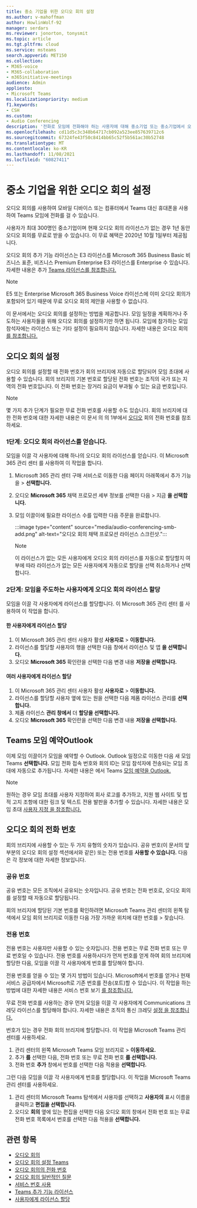 ```yaml
---
title: 중소 기업을 위한 오디오 회의 설정
ms.author: v-mahoffman
author: HowlinWolf-92
manager: serdars
ms.reviewer: jonorton, tonysmit
ms.topic: article
ms.tgt.pltfrm: cloud
ms.service: msteams
search.appverid: MET150
ms.collection:
- M365-voice
- M365-collaboration
- m365initiative-meetings
audience: Admin
appliesto:
- Microsoft Teams
ms.localizationpriority: medium
f1.keywords:
- CSH
ms.custom:
- Audio Conferencing
description: '전화로 모임에 전화해야 하는 사용자에 대해 중소기업 또는 중소기업에서 오디오 회의를 설정하는 방법에 대해 자세히 알아보습니다. '
ms.openlocfilehash: cd11d5c3c348b64717cb092a523ee857639712c6
ms.sourcegitcommit: 67324fe43f50c8414bb65c52f5b561ac30b52748
ms.translationtype: MT
ms.contentlocale: ko-KR
ms.lasthandoff: 11/08/2021
ms.locfileid: "60827411"
---
```

# <a name="set-up-audio-conferencing-for-small-and-medium-businesses"></a>중소 기업을 위한 오디오 회의 설정

오디오 회의를 사용하여 모바일 디바이스 또는 컴퓨터에서 Teams 대신 휴대폰을 사용하여 Teams 모임에 전화를 걸 수 있습니다.  

사용자가 최대 300명인 중소기업이며 현재 오디오 회의 라이선스가 없는 경우 1년 동안 오디오 회의를 무료로 받을 수 있습니다. 이 무료 혜택은 2020년 10월 1일부터 제공됩니다.

오디오 회의 추가 기능 라이선스는 E3 라이선스를 Microsoft 365 Business Basic 비즈니스 표준, 비즈니스 Premium Enterprise E3 라이선스를 Enterprise 수 있습니다. 자세한 내용은 추가 [Teams 라이선스를 참조합니다.](teams-add-on-licensing/microsoft-teams-add-on-licensing.md)

> [!NOTE]
> E5 또는 Enterprise Microsoft 365 Business Voice 라이선스에 이미 오디오 회의가 포함되어 있기 때문에 무료 오디오 회의 제안을 사용할 수 없습니다.

이 문서에서는 오디오 회의를 설정하는 방법을 제공합니다. 모임 일정을 계획하거나 주도하는 사용자들을 위해 오디오 회의를 설정하기만 하면 됩니다. 모임에 참가하는 모임 참석자에는 라이선스 또는 기타 설정이 필요하지 않습니다. 자세한 내용은 오디오 회의 [를 참조합니다.](audio-conferencing-in-office-365.md)

## <a name="set-up-audio-conferencing"></a>오디오 회의 설정

오디오 회의를 설정할 때 전화 번호가 회의 브리지에 자동으로 할당되어 모임 초대에 사용할 수 있습니다. 회의 브리지의 기본 번호로 할당된 전화 번호는 조직의 국가 또는 지역의 전화 번호입니다. 이 전화 번호는 장거리 요금이 부과될 수 있는 요금 번호입니다.

> [!NOTE]
> 몇 가지 추가 단계가 필요한 무료 전화 번호를 사용할 수도 있습니다. 회의 브리지에 대한 전화 번호에 대한 자세한 내용은 이 문서 의 의 1부에서 [오디오](#audio-conferencing-phone-numbers) 회의 전화 번호를 참조하세요.

### <a name="step-1-get-audio-conferencing-licenses"></a>1단계: 오디오 회의 라이선스를 얻습니다.

모임을 이끌 각 사용자에 대해 하나의 오디오 회의 라이선스를 얻습니다. 이 Microsoft 365 관리 센터 를 사용하여 이 작업을 합니다.

1. Microsoft 365 관리 센터 구매 서비스로 이동한 다음 페이지 아래쪽에서 추가 기능을  >   **선택합니다.**
2. 오디오 **Microsoft 365** 채택 프로모션 세부 정보를 선택한 다음  >  지금 **을 선택합니다.**
3. 모임 이끌이에 필요한 라이선스 수를 입력한 다음 주문을 완료합니다.

    :::image type="content" source="media/audio-conferencing-smb-add.png" alt-text="오디오 회의 채택 프로모션 라이선스 스크린샷.":::

    > [!NOTE]
    > 이 라이선스가 없는 모든 사용자에게 오디오 회의 라이선스를 자동으로 할당할지 여부에 따라 라이선스가 없는 모든 사용자에게 자동으로 할당을 선택 취소하거나 선택합니다.

### <a name="step-2-assign-an-audio-conferencing-license-to-users-who-lead-meetings"></a>2단계: 모임을 주도하는 사용자에게 오디오 회의 라이선스 할당

모임을 이끌 각 사용자에게 라이선스를 할당합니다. 이 Microsoft 365 관리 센터 를 사용하여 이 작업을 합니다.

#### <a name="assign-a-license-to-one-user"></a>한 사용자에게 라이선스 할당

1. 이 Microsoft 365 관리 센터 사용자 활성 **사용자로**  >  **이동합니다.**  
2. 라이선스를 할당할 사용자의 행을 선택한 다음 창에서 라이선스 및 앱 **을 선택합니다.**
3. 오디오 **Microsoft 365** 확인란을 선택한 다음 변경 내용 **저장을 선택합니다.**

#### <a name="assign-a-license-to-multiple-users"></a>여러 사용자에게 라이선스 할당

1. 이 Microsoft 365 관리 센터 사용자 활성 **사용자로**  >  **이동합니다.**  
2. 라이선스를 할당할 사용자 옆에 있는 원을 선택한 다음 제품 라이선스 관리를 **선택합니다.**
3. 제품 라이선스 **관리 창에서** 더 **할당을 선택합니다.**
4. 오디오 **Microsoft 365** 확인란을 선택한 다음 변경 내용 **저장을 선택합니다.**  

## <a name="schedule-teams-meetings-in-outlook"></a>Teams 모임 예약Outlook

이제 모임 이끌이가 모임을 예약할 수 Outlook. Outlook 일정으로 이동한 다음 새 모임 Teams **선택합니다.** 모임 전화 접속 번호와 회의 ID는 모임 참석자에 전송되는 모임 초대에 자동으로 추가됩니다. 자세한 내용은 에서 Teams [모임 예약을 Outlook.](https://support.microsoft.com/office/schedule-a-teams-meeting-from-outlook-883cc15c-580f-441a-92ea-0992c00a9b0f)

> [!NOTE]
> 원하는 경우 모임 초대를 사용자 지정하여 회사 로고를 추가하고, 지원 웹 사이트 및 법적 고지 조항에 대한 링크 및 텍스트 전용 발판을 추가할 수 있습니다. 자세한 내용은 모임 초대 [사용자 지정 을 참조합니다.](meeting-settings-in-teams.md#customize-meeting-invitations)

## <a name="audio-conferencing-phone-numbers"></a>오디오 회의 전화 번호

회의 브리지에 사용할 수 있는 두 가지 유형의 숫자가 있습니다. 공유 번호(이  문서의 앞부분의 오디오 회의 설정 섹션에서와 같은) 또는 전용 번호를 **사용할 수 있습니다.** [](#set-up-audio-conferencing) 다음은 각 정보에 대한 자세한 정보입니다.

### <a name="shared-numbers"></a>공유 번호

공유 번호는 모든 조직에서 공유되는 숫자입니다. 공유 번호는 전화 번호로, 오디오 회의를 설정할 때 자동으로 할당됩니다.

회의 브리지에 할당된 기본 번호를 확인하려면 Microsoft Teams 관리 센터의 왼쪽 탐색에서 모임 회의 브리지로 이동한 다음 가장 가까운 위치에 대한 번호를   >  찾습니다.

### <a name="dedicated-numbers"></a>전용 번호

전용 번호는 사용자만 사용할 수 있는 숫자입니다. 전용 번호는 무료 전화 번호 또는 무료 번호일 수 있습니다. 전용 번호를 사용하시다가 먼저 번호를 얻게 하여 회의 브리지에 할당한 다음, 모임을 이끌 각 사용자에게 번호를 할당해야 합니다.

전용 번호를 얻을 수 있는 몇 가지 방법이 있습니다. Microsoft에서 번호를 얻거나 현재 서비스 공급자에서 Microsoft로 기존 번호를 전송(포트)할 수 있습니다. 이 작업을 하는 방법에 대한 자세한 내용은 서비스 번호 보기 [를 참조합니다.](getting-service-phone-numbers.md)

무료 전화 번호를 사용하는 경우 먼저 모임을 이끌 각 사용자에게 Communications 크레딧 라이선스를 할당해야 합니다. 자세한 내용은 조직의 통신 크레딧 [설정 을 참조합니다.](set-up-communications-credits-for-your-organization.md)

번호가 있는 경우 전화 회의 브리지에 할당합니다. 이 작업을 Microsoft Teams 관리 센터를 사용하세요.

1. 관리 센터의 왼쪽 Microsoft Teams 모임 브리지로   >  **이동하세요.**
2. 추가 **를** 선택한  다음, 전화 번호 또는 무료 전화 번호 **를 선택합니다.**
3. 전화 번호 **추가** 창에서 번호를 선택한 다음 적용을 **선택합니다.**

그런 다음 모임을 이끌 각 사용자에게 번호를 할당합니다. 이 작업을 Microsoft Teams 관리 센터를 사용하세요.

1. 관리 센터의 Microsoft Teams 탐색에서 사용자를 선택하고 **사용자의** 표시 이름을 클릭하고 **편집을 선택합니다.**
2. 오디오 **회의** 옆에 있는 편집을 선택한 다음  오디오 회의 창에서 전화 번호 또는 무료  전화 번호  목록에서 번호를 선택한 다음 적용을 **선택합니다.**

## <a name="related-topics"></a>관련 항목

- [오디오 회의](audio-conferencing-in-office-365.md)
- [오디오 회의 설정 Teams](set-up-audio-conferencing-in-teams.md)
- [오디오 회의의 전화 번호](phone-numbers-for-audio-conferencing-in-teams.md)
- [오디오 회의 일반적인 질문](audio-conferencing-common-questions.md)
- [서비스 번호 사용](getting-service-phone-numbers.md)
- [Teams 추가 기능 라이선스](teams-add-on-licensing/microsoft-teams-add-on-licensing.md)
- [사용자에게 라이선스 할당](/microsoft-365/admin/manage/assign-licenses-to-users)